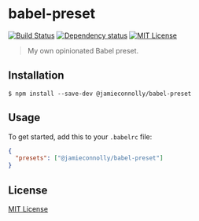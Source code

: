 # babel-preset

[![Build Status][build-status-image]][build-status-url]
[![Dependency status][dependency-status-image]][dependency-status-url]
[![MIT License][license-image]][license-url]

> My own opinionated Babel preset.

## Installation

```
$ npm install --save-dev @jamieconnolly/babel-preset
```

## Usage

To get started, add this to your `.babelrc` file:

```json
{
  "presets": ["@jamieconnolly/babel-preset"]
}
```

## License

[MIT License][license-url]

[build-status-image]: https://api.travis-ci.org/jamieconnolly/babel-preset.svg?branch=master
[build-status-url]: https://travis-ci.org/jamieconnolly/babel-preset

[dependency-status-image]: https://david-dm.org/jamieconnolly/babel-preset/master.svg
[dependency-status-url]: https://david-dm.org/jamieconnolly/babel-preset

[license-image]: https://img.shields.io/badge/license-MIT-blue.svg
[license-url]: https://github.com/jamieconnolly/babel-preset/blob/master/LICENSE
